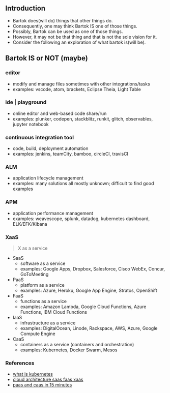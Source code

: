 ## Introduction

  * Bartok does(will do) things that other things do.
  * Consequently, one may think Bartok IS one of those things.
  * Possibly, Bartok can be used as one of those things.
  * However, it may not be that thing and that is not the sole vision for it.
  * Consider the following an exploration of what bartok is(will be).

## Bartok IS or NOT (maybe)

### editor
  - modify and manage files sometimes with other integrations/tasks
  - examples: vscode, atom, brackets, Eclipse Theia, Light Table

### ide | playground
  - online editor and web-based code share/run
  - examples: plunker, codepen, stackblitz, runkit, glitch, observables, jupyter notebook

### continuous integration tool
  - code, build, deployment automation
  - examples: jenkins, teamCity, bamboo, circleCI, travisCI

### ALM
  - application lifecycle management
  - examples: many solutions all mostly unknown; difficult to find good examples

### APM
  - application performance management
  - examples: weavescope, splunk, datadog, kubernetes dashboard, ELK/EFK/Kibana

### XaaS

> X as a service

  - SaaS
    - software as a service
    - examples: Google Apps, Dropbox, Salesforce, Cisco WebEx, Concur, GoToMeeting
  - PaaS
    - platform as a service
    - examples: Azure, Heroku, Google App Engine, Stratos, OpenShift
  - FaaS
    - functions as a service
    - examples: Amazon Lambda, Google Cloud Functions, Azure Functions, IBM Cloud Functions
  - IaaS
    - infrastructure as a service
    - examples: DigitalOcean, Linode, Rackspace, AWS, Azure, Google Compute Engine
  - CaaS
    - containers as a service (containers and orchestration)
    - examples: Kubernetes, Docker Swarm, Mesos


### References
  - [what is kubernetes](https://kubernetes.io/docs/concepts/overview/what-is-kubernetes/)
  - [cloud architecture saas faas xaas](https://brainhub.eu/blog/cloud-architecture-saas-faas-xaas/)
  - [paas and caas in 15 minutes](https://tanzu.vmware.com/content/intersect/paas-and-caas-in-15-minutes)